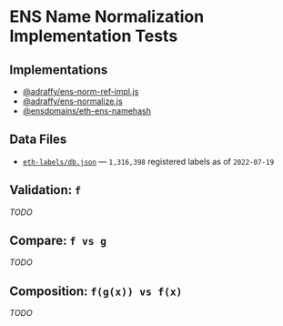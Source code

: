 # ENS Name Normalization Implementation Tests

## Implementations

* [@adraffy/ens-norm-ref-impl.js](https://github.com/adraffy/ens-norm-ref-impl.js)
* [@adraffy/ens-normalize.js](https://github.com/adraffy/ens-normalize.js)
* [@ensdomains/eth-ens-namehash](https://github.com/ensdomains/eth-ens-namehash)

## Data Files

* [`eth-labels/db.json`](./eth-labels/db.json) &mdash; `1,316,398` registered labels as of `2022-07-19`

## Validation: `f`

*TODO*

## Compare: `f vs g`

*TODO*

## Composition: `f(g(x)) vs f(x)`

*TODO*